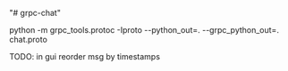 "# grpc-chat" 

python -m grpc_tools.protoc -Iproto --python_out=. --grpc_python_out=. chat.proto

TODO: in gui reorder msg by timestamps